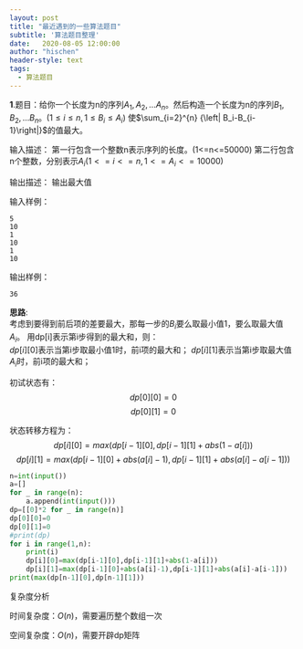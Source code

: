 ```yaml
---
layout: post
title: "最近遇到的一些算法题目"
subtitle: '算法题目整理'
date:   2020-08-05 12:00:00
author: "hischen"
header-style: text
tags:
  - 算法题目
---
```


<head>
    <script src="https://cdn.mathjax.org/mathjax/latest/MathJax.js?config=TeX-AMS-MML_HTMLorMML" type="text/javascript"></script>
    <script type="text/x-mathjax-config">
        MathJax.Hub.Config({
            tex2jax: {
            skipTags: ['script', 'noscript', 'style', 'textarea', 'pre'],
            inlineMath: [['$','$']]
            }
        });
    </script>
</head>

**1**.题目：给你一个长度为n的序列$A_1,A_2,...A_n$。然后构造一个长度为n的序列$B_1,B_2,...B_n$。($1\leq i\leq n,1\leq B_i\leq A_i$)  使$\sum_{i=2}^{n} {\left| B_i-B_{i-1}\right|}$的值最大。

输入描述：
第一行包含一个整数n表示序列的长度。(1<=n<=50000)
第二行包含n个整数，分别表示$A_i(1<=i<=n,1<=A_i<=10000)$

输出描述：
输出最大值

输入样例： 
``` 
5  
10
1
10
1
10
```
输出样例：
```
36
```

**思路**:      
   考虑到要得到前后项的差要最大，那每一步的$B_i$要么取最小值1，要么取最大值$A_i$。
   用dp[i]表示第i步得到的最大和，则：    
$dp[i][0]$表示当第i步取最小值$1$时，前i项的最大和；
$dp[i][1]$表示当第i步取最大值$A_i$时，前i项的最大和；

初试状态有：
$$dp[0][0]=0$$
$$dp[0][1]=0$$

状态转移方程为：   
$$dp[i][0]=max(dp[i-1][0],dp[i-1][1]+abs(1-a[i]))$$
$$dp[i][1]=max(dp[i-1][0]+abs(a[i]-1),dp[i-1][1]+abs(a[i]-a[i-1]))$$



```python
n=int(input())
a=[]
for _ in range(n):
    a.append(int(input()))
dp=[[0]*2 for _ in range(n)]
dp[0][0]=0
dp[0][1]=0
#print(dp)
for i in range(1,n):
    print(i)
    dp[i][0]=max(dp[i-1][0],dp[i-1][1]+abs(1-a[i]))
    dp[i][1]=max(dp[i-1][0]+abs(a[i]-1),dp[i-1][1]+abs(a[i]-a[i-1]))
print(max(dp[n-1][0],dp[n-1][1]))
```


复杂度分析

时间复杂度：$O(n)$，需要遍历整个数组一次

空间复杂度：$O(n)$，需要开辟dp矩阵

